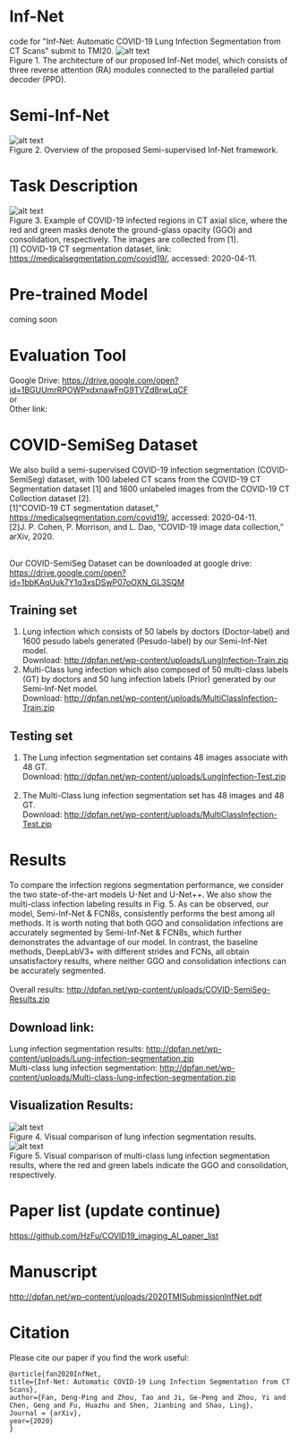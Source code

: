 # Inf-Net
code for "Inf-Net: Automatic COVID-19 Lung Infection Segmentation from CT Scans" submit to TMI20.
![alt text](./Inf-Net.png)<br>
Figure 1. The architecture of our proposed Inf-Net model, which consists of three reverse attention (RA) modules connected to the paralleled partial decoder (PPD).

# Semi-Inf-Net
![alt text](./Semi-InfNet.png)<br>
Figure 2. Overview of the proposed Semi-supervised Inf-Net framework.

# Task Description
![alt text](./COVID'19-Infection.png)<br>
Figure 3. Example of COVID-19 infected regions in CT axial slice, where the red and green masks denote the ground-glass opacity (GGO) and consolidation, respectively. The images are collected from [1]. <br>
[1] COVID-19 CT segmentation dataset, link: https://medicalsegmentation.com/covid19/, accessed: 2020-04-11.
# Pre-trained Model
coming soon

# Evaluation Tool
Google Drive: https://drive.google.com/open?id=1BGUUmrRPOWPxdxnawFnG9TVZd8rwLqCF <br>
or <br>
Other link: 

# COVID-SemiSeg Dataset
We also build a semi-supervised COVID-19 infection segmentation (COVID-SemiSeg) dataset, with 100 labeled CT scans from the COVID-19 CT Segmentation dataset [1] and 1600 unlabeled images from the COVID-19 CT Collection dataset [2]. <br>
[1]“COVID-19 CT segmentation dataset,” https://medicalsegmentation.com/covid19/, accessed: 2020-04-11. <br>
[2]J. P. Cohen, P. Morrison, and L. Dao, “COVID-19 image data collection,” arXiv, 2020.<br> <br>

Our COVID-SemiSeg Dataset can be downloaded at google drive: <br>
https://drive.google.com/open?id=1bbKAqUuk7Y1q3xsDSwP07oOXN_GL3SQM <br>
## Training set
1. Lung infection which consists of 50 labels by doctors (Doctor-label) and 1600 pesudo labels generated (Pesudo-label) by our Semi-Inf-Net model.<br>
Download: http://dpfan.net/wp-content/uploads/LungInfection-Train.zip <br>
2. Multi-Class lung infection which also composed of 50 multi-class labels (GT) by doctors and 50 lung infection labels (Prior) generated by our Semi-Inf-Net model.<br>
Download: http://dpfan.net/wp-content/uploads/MultiClassInfection-Train.zip <br>
## Testing set
1. The Lung infection segmentation set contains 48 images associate with 48 GT.<br>
Download: http://dpfan.net/wp-content/uploads/LungInfection-Test.zip <br> <br>
2. The Multi-Class lung infection segmentation set has 48 images and 48 GT.<br>
Download: http://dpfan.net/wp-content/uploads/MultiClassInfection-Test.zip <br>

# Results
To compare the infection regions segmentation performance, we consider the two state-of-the-art models U-Net and U-Net++. We also show the multi-class infection labeling results in Fig. 5. As can be observed, our model, Semi-Inf-Net & FCN8s, consistently performs the best among all methods. It is worth noting that both GGO and consolidation infections are accurately segmented by Semi-Inf-Net & FCN8s, which further demonstrates the advantage of our model. In contrast, the baseline methods, DeepLabV3+ with different strides and FCNs, all obtain unsatisfactory results, where neither GGO and consolidation infections can be accurately segmented. <br> <br>
Overall results: http://dpfan.net/wp-content/uploads/COVID-SemiSeg-Results.zip <br>
## Download link: <br>
Lung infection segmentation results: http://dpfan.net/wp-content/uploads/Lung-infection-segmentation.zip <br>
Multi-class lung infection segmentation: http://dpfan.net/wp-content/uploads/Multi-class-lung-infection-segmentation.zip
## Visualization Results: <br>
![alt text](./InfectionSeg.png)<br>
Figure 4. Visual comparison of lung infection segmentation results.
![alt text](./MultiClassInfectionSeg.png)<br>
Figure 5. Visual comparison of multi-class lung infection segmentation results, where the red and green labels indicate the GGO and consolidation, respectively.

# Paper list (update continue)
https://github.com/HzFu/COVID19_imaging_AI_paper_list

# Manuscript
http://dpfan.net/wp-content/uploads/2020TMISubmissionInfNet.pdf

# Citation
Please cite our paper if you find the work useful: 

	@article{fan2020InfNet,
  	title={Inf-Net: Automatic COVID-19 Lung Infection Segmentation from CT Scans},
  	author={Fan, Deng-Ping and Zhou, Tao and Ji, Ge-Peng and Zhou, Yi and Chen, Geng and Fu, Huazhu and Shen, Jianbing and Shao, Ling},
  	Journal = {arXiv},
  	year={2020}
	}
  
